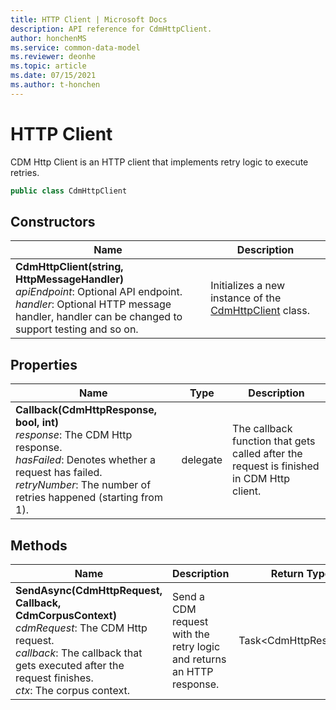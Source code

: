 ```yaml
---
title: HTTP Client | Microsoft Docs
description: API reference for CdmHttpClient.
author: honchenMS
ms.service: common-data-model
ms.reviewer: deonhe 
ms.topic: article
ms.date: 07/15/2021
ms.author: t-honchen
---
```


# HTTP Client

CDM Http Client is an HTTP client that implements retry logic to execute retries.

```csharp
public class CdmHttpClient
```

## Constructors
|Name|Description|
|---|---|
|**CdmHttpClient(string, HttpMessageHandler)**<br/>*apiEndpoint*: Optional API endpoint.<br/>*handler*: Optional HTTP message handler, handler can be changed to support testing and so on.|Initializes a new instance of the [CdmHttpClient](httpclient.md) class.|

## Properties
|Name|Type|Description|
|---|---|---|
|**Callback(CdmHttpResponse, bool, int)**<br/>*response*: The CDM Http response.<br/>*hasFailed*: Denotes whether a request has failed.<br/>*retryNumber*: The number of retries happened (starting from 1).|delegate|The callback function that gets called after the request is finished in CDM Http client.|

## Methods
|Name|Description|Return Type|
|---|---|---|
|**SendAsync(CdmHttpRequest, Callback, CdmCorpusContext)**<br/>*cdmRequest*: The CDM Http request.<br/>*callback*: The callback that gets executed after the request finishes.<br/>*ctx*: The corpus context.|Send a CDM request with the retry logic and returns an HTTP response.|Task\<CdmHttpResponse>|
